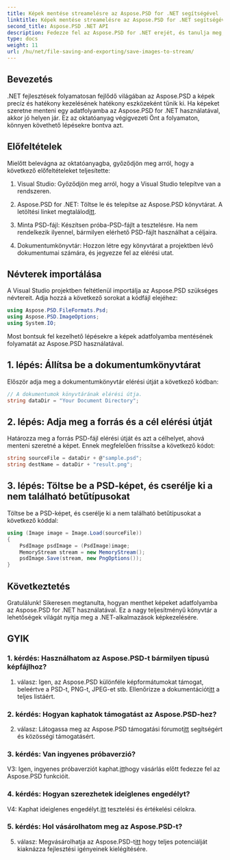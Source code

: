 ```yaml
---
title: Képek mentése streamelésre az Aspose.PSD for .NET segítségével
linktitle: Képek mentése streamelésre az Aspose.PSD for .NET segítségével
second_title: Aspose.PSD .NET API
description: Fedezze fel az Aspose.PSD for .NET erejét, és tanulja meg, hogyan mentheti a képeket könnyedén adatfolyamba. Kövesse lépésenkénti útmutatónkat a zökkenőmentes integráció érdekében.
type: docs
weight: 11
url: /hu/net/file-saving-and-exporting/save-images-to-stream/
---
```

## Bevezetés

.NET fejlesztések folyamatosan fejlődő világában az Aspose.PSD a képek precíz és hatékony kezelésének hatékony eszközeként tűnik ki. Ha képeket szeretne menteni egy adatfolyamba az Aspose.PSD for .NET használatával, akkor jó helyen jár. Ez az oktatóanyag végigvezeti Önt a folyamaton, könnyen követhető lépésekre bontva azt.

## Előfeltételek

Mielőtt belevágna az oktatóanyagba, győződjön meg arról, hogy a következő előfeltételeket teljesítette:

1. Visual Studio: Győződjön meg arról, hogy a Visual Studio telepítve van a rendszeren.

2.  Aspose.PSD for .NET: Töltse le és telepítse az Aspose.PSD könyvtárat. A letöltési linket megtalálod[itt](https://releases.aspose.com/psd/net/).

3. Minta PSD-fájl: Készítsen próba-PSD-fájlt a tesztelésre. Ha nem rendelkezik ilyennel, bármilyen elérhető PSD-fájlt használhat a céljaira.

4. Dokumentumkönyvtár: Hozzon létre egy könyvtárat a projektben lévő dokumentumai számára, és jegyezze fel az elérési utat.

## Névterek importálása

A Visual Studio projektben feltétlenül importálja az Aspose.PSD szükséges névtereit. Adja hozzá a következő sorokat a kódfájl elejéhez:

```csharp
using Aspose.PSD.FileFormats.Psd;
using Aspose.PSD.ImageOptions;
using System.IO;
```

Most bontsuk fel kezelhető lépésekre a képek adatfolyamba mentésének folyamatát az Aspose.PSD használatával.

## 1. lépés: Állítsa be a dokumentumkönyvtárat

Először adja meg a dokumentumkönyvtár elérési útját a következő kódban:

```csharp
// A dokumentumok könyvtárának elérési útja.
string dataDir = "Your Document Directory";
```

## 2. lépés: Adja meg a forrás és a cél elérési útját

Határozza meg a forrás PSD-fájl elérési útját és azt a célhelyet, ahová menteni szeretné a képet. Ennek megfelelően frissítse a következő kódot:

```csharp
string sourceFile = dataDir + @"sample.psd";
string destName = dataDir + "result.png";
```

## 3. lépés: Töltse be a PSD-képet, és cserélje ki a nem található betűtípusokat

Töltse be a PSD-képet, és cserélje ki a nem található betűtípusokat a következő kóddal:

```csharp
using (Image image = Image.Load(sourceFile))
{
    PsdImage psdImage = (PsdImage)image;
    MemoryStream stream = new MemoryStream();
    psdImage.Save(stream, new PngOptions());
}
```

## Következtetés

Gratulálunk! Sikeresen megtanulta, hogyan menthet képeket adatfolyamba az Aspose.PSD for .NET használatával. Ez a nagy teljesítményű könyvtár a lehetőségek világát nyitja meg a .NET-alkalmazások képkezelésére.

## GYIK

### 1. kérdés: Használhatom az Aspose.PSD-t bármilyen típusú képfájlhoz?

 1. válasz: Igen, az Aspose.PSD különféle képformátumokat támogat, beleértve a PSD-t, PNG-t, JPEG-et stb. Ellenőrizze a dokumentációt[itt](https://reference.aspose.com/psd/net/) a teljes listáért.

### 2. kérdés: Hogyan kaphatok támogatást az Aspose.PSD-hez?

 2. válasz: Látogassa meg az Aspose.PSD támogatási fórumot[itt](https://forum.aspose.com/c/psd/34) segítségért és közösségi támogatásért.

### 3. kérdés: Van ingyenes próbaverzió?

 V3: Igen, ingyenes próbaverziót kaphat.[itt](https://releases.aspose.com/)hogy vásárlás előtt fedezze fel az Aspose.PSD funkcióit.

### 4. kérdés: Hogyan szerezhetek ideiglenes engedélyt?

 V4: Kaphat ideiglenes engedélyt.[itt](https://purchase.aspose.com/temporary-license/) tesztelési és értékelési célokra.

### 5. kérdés: Hol vásárolhatom meg az Aspose.PSD-t?

 5. válasz: Megvásárolhatja az Aspose.PSD-t[itt](https://purchase.aspose.com/buy) hogy teljes potenciálját kiaknázza fejlesztési igényeinek kielégítésére.